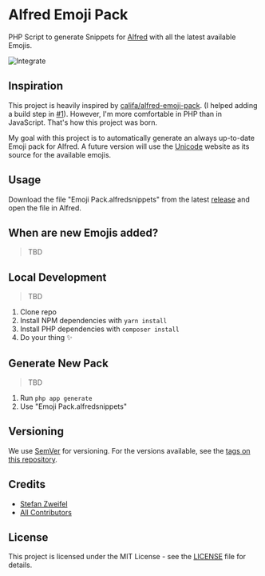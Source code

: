 # Alfred Emoji Pack

PHP Script to generate Snippets for [Alfred](https://www.alfredapp.com/) with all the latest  available Emojis.

![Integrate](https://github.com/stefanzweifel/alfred-emoji-pack/workflows/Integrate/badge.svg)

## Inspiration
This project is heavily inspired by [califa/alfred-emoji-pack](https://github.com/califa/alfred-emoji-pack). (I helped adding a build step in [#1](https://github.com/califa/alfred-emoji-pack/pull/1)).
However, I'm more comfortable in PHP than in JavaScript. That's how this project was born.

My goal with this project is to automatically generate an always up-to-date Emoji pack for Alfred. A future version will use the [Unicode](https://unicode.org) website as its source for the available emojis.

## Usage
Download the file "Emoji Pack.alfredsnippets" from the latest [release](https://github.com/stefanzweifel/alfred-emoji-pack/releases) and open the file in Alfred.

## When are new Emojis added?
> TBD

## Local Development

> TBD

1. Clone repo
2. Install NPM dependencies with `yarn install`
3. Install PHP dependencies with `composer install`
4. Do your thing ✨

## Generate New Pack

> TBD

1. Run `php app generate`
2. Use "Emoji Pack.alfredsnippets"


## Versioning

We use [SemVer](http://semver.org/) for versioning. For the versions available, see the [tags on this repository](https://github.com/stefanzweifel/alfred-emoji-pack/tags).

## Credits

* [Stefan Zweifel](https://github.com/stefanzweifel)
* [All Contributors](https://github.com/stefanzweifel/alfred-emoji-pack/graphs/contributors)

## License

This project is licensed under the MIT License - see the [LICENSE](LICENSE) file for details.
